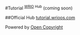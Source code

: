 #Tutorial <sup>[WRIO](https://wrioos.com) Hub</sup>
(coming soon)

##Official Hub
[tutorial.wrioos.com](https://tutorial.wrioos.com)

Powered by [Open Copyright](https://opencopyright.wrioos.com)
